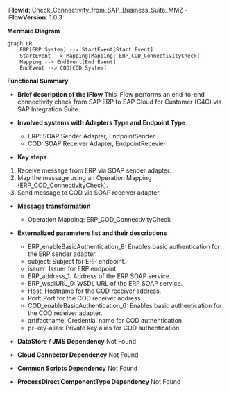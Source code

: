 **iFlowId**: Check_Connectivity_from_SAP_Business_Suite_MMZ - **iFlowVersion**: 1.0.3

**Mermaid Diagram**
```mermaid
graph LR
    ERP[ERP System] --> StartEvent[Start Event]
    StartEvent --> Mapping[Mapping: ERP_COD_ConnectivityCheck]
    Mapping --> EndEvent[End Event]
    EndEvent --> COD[COD System]
```

**Functional Summary**
- **Brief description of the iFlow**
This iFlow performs an end-to-end connectivity check from SAP ERP to SAP Cloud for Customer (C4C) via SAP Integration Suite.

- **Involved systems with Adapters Type and Endpoint Type**
    - ERP: SOAP Sender Adapter, EndpointSender
    - COD: SOAP Receiver Adapter, EndpointRecevier

- **Key steps**
1.  Receive message from ERP via SOAP sender adapter.
2.  Map the message using an Operation Mapping (ERP_COD_ConnectivityCheck).
3.  Send message to COD via SOAP receiver adapter.

- **Message transformation**
    - Operation Mapping: ERP_COD_ConnectivityCheck

- **Externalized parameters list and their descriptions**
    - ERP_enableBasicAuthentication_8: Enables basic authentication for the ERP sender adapter.
    - subject: Subject for ERP endpoint.
    - issuer: Issuer for ERP endpoint.
    - ERP_address_1: Address of the ERP SOAP service.
    - ERP_wsdlURL_0: WSDL URL of the ERP SOAP service.
    - Host: Hostname for the COD receiver address.
    - Port: Port for the COD receiver address.
    - COD_enableBasicAuthentication_6: Enables basic authentication for the COD receiver adapter.
    - artifactname: Credential name for COD authentication.
    - pr-key-alias: Private key alias for COD authentication.

- **DataStore / JMS Dependency**
Not Found

- **Cloud Connector Dependency**
Not Found

- **Common Scripts Dependency**
Not Found

- **ProcessDirect ComponentType Dependency**
Not Found